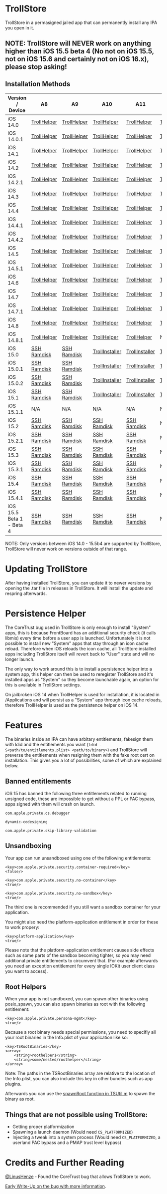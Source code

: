 # TrollStore

TrollStore in a permasigned jailed app that can permanently install any IPA you open in it.

## NOTE: TrollStore will NEVER work on anything higher than iOS 15.5 beta 4 (No not on iOS 15.5, not on iOS 15.6 and certainly not on iOS 16.x), please stop asking!

## Installation Methods

| Version / Device | A8 | A9 | A10 | A11 | A12 | A13 | A14 | A15 |
| --- | --- | --- | --- | --- | --- | --- | --- | --- |
| iOS 14.0 | [TrollHelper](./install_trollhelper.md) | [TrollHelper](./install_trollhelper.md) | [TrollHelper](./install_trollhelper.md) | [TrollHelper](./install_trollhelper.md) | [TrollHelper](./install_trollhelper.md) | [TrollHelper](./install_trollhelper.md) | [TrollHelper](./install_trollhelper.md) | N/A |
| iOS 14.0.1 | [TrollHelper](./install_trollhelper.md) | [TrollHelper](./install_trollhelper.md) | [TrollHelper](./install_trollhelper.md) | [TrollHelper](./install_trollhelper.md) | [TrollHelper](./install_trollhelper.md) | [TrollHelper](./install_trollhelper.md) | [TrollHelper](./install_trollhelper.md) | N/A |
| iOS 14.1 | [TrollHelper](./install_trollhelper.md) | [TrollHelper](./install_trollhelper.md) | [TrollHelper](./install_trollhelper.md) | [TrollHelper](./install_trollhelper.md) | [TrollHelper](./install_trollhelper.md) | [TrollHelper](./install_trollhelper.md) | [TrollHelper](./install_trollhelper.md) | N/A |
| iOS 14.2 | [TrollHelper](./install_trollhelper.md) | [TrollHelper](./install_trollhelper.md) | [TrollHelper](./install_trollhelper.md) | [TrollHelper](./install_trollhelper.md) | [TrollHelper](./install_trollhelper.md) | [TrollHelper](./install_trollhelper.md) | [TrollHelper](./install_trollhelper.md) | N/A |
| iOS 14.2.1 | [TrollHelper](./install_trollhelper.md) | [TrollHelper](./install_trollhelper.md) | [TrollHelper](./install_trollhelper.md) | [TrollHelper](./install_trollhelper.md) | [TrollHelper](./install_trollhelper.md) | [TrollHelper](./install_trollhelper.md) | [TrollHelper](./install_trollhelper.md) | N/A |
| iOS 14.3 | [TrollHelper](./install_trollhelper.md) | [TrollHelper](./install_trollhelper.md) | [TrollHelper](./install_trollhelper.md) | [TrollHelper](./install_trollhelper.md) | [TrollHelper](./install_trollhelper.md) | [TrollHelper](./install_trollhelper.md) | [TrollHelper](./install_trollhelper.md) | N/A |
| iOS 14.4 | [TrollHelper](./install_trollhelper.md) | [TrollHelper](./install_trollhelper.md) | [TrollHelper](./install_trollhelper.md) | [TrollHelper](./install_trollhelper.md) | [TrollHelper](./install_trollhelper.md) | [TrollHelper](./install_trollhelper.md) | [TrollHelper](./install_trollhelper.md) | N/A |
| iOS 14.4.1 | [TrollHelper](./install_trollhelper.md) | [TrollHelper](./install_trollhelper.md) | [TrollHelper](./install_trollhelper.md) | [TrollHelper](./install_trollhelper.md) | [TrollHelper](./install_trollhelper.md) | [TrollHelper](./install_trollhelper.md) | [TrollHelper](./install_trollhelper.md) | N/A |
| iOS 14.4.2 | [TrollHelper](./install_trollhelper.md) | [TrollHelper](./install_trollhelper.md) | [TrollHelper](./install_trollhelper.md) | [TrollHelper](./install_trollhelper.md) | [TrollHelper](./install_trollhelper.md) | [TrollHelper](./install_trollhelper.md) | [TrollHelper](./install_trollhelper.md) | N/A |
| iOS 14.5 | [TrollHelper](./install_trollhelper.md) | [TrollHelper](./install_trollhelper.md) | [TrollHelper](./install_trollhelper.md) | [TrollHelper](./install_trollhelper.md) | [TrollHelper](./install_trollhelper.md) | [TrollHelper](./install_trollhelper.md) | [TrollHelper](./install_trollhelper.md) | N/A |
| iOS 14.5.1 | [TrollHelper](./install_trollhelper.md) | [TrollHelper](./install_trollhelper.md) | [TrollHelper](./install_trollhelper.md) | [TrollHelper](./install_trollhelper.md) | [TrollHelper](./install_trollhelper.md) | [TrollHelper](./install_trollhelper.md) | [TrollHelper](./install_trollhelper.md) | N/A |
| iOS 14.6 | [TrollHelper](./install_trollhelper.md) | [TrollHelper](./install_trollhelper.md) | [TrollHelper](./install_trollhelper.md) | [TrollHelper](./install_trollhelper.md) | [TrollHelper](./install_trollhelper.md) | [TrollHelper](./install_trollhelper.md) | None | N/A |
| iOS 14.7 | [TrollHelper](./install_trollhelper.md) | [TrollHelper](./install_trollhelper.md) | [TrollHelper](./install_trollhelper.md) | [TrollHelper](./install_trollhelper.md) | [TrollHelper](./install_trollhelper.md) | [TrollHelper](./install_trollhelper.md) | None | N/A |
| iOS 14.7.1 | [TrollHelper](./install_trollhelper.md) | [TrollHelper](./install_trollhelper.md) | [TrollHelper](./install_trollhelper.md) | [TrollHelper](./install_trollhelper.md) | [TrollHelper](./install_trollhelper.md) | [TrollHelper](./install_trollhelper.md) | None | N/A |
| iOS 14.8 | [TrollHelper](./install_trollhelper.md) | [TrollHelper](./install_trollhelper.md) | [TrollHelper](./install_trollhelper.md) | [TrollHelper](./install_trollhelper.md) | [TrollHelper](./install_trollhelper.md) | [TrollHelper](./install_trollhelper.md) | None | N/A |
| iOS 14.8.1 | [TrollHelper](./install_trollhelper.md) | [TrollHelper](./install_trollhelper.md) | [TrollHelper](./install_trollhelper.md) | [TrollHelper](./install_trollhelper.md) | None | None | None | N/A |
| iOS 15.0 | [SSH Ramdisk](./install_with_sshrd.md) | [SSH Ramdisk](./install_with_sshrd.md) | [TrollInstaller](./install_trollinstaller.md) | [TrollInstaller](./install_trollinstaller.md) | [TrollInstaller](./install_trollinstaller.md) | [TrollInstaller](./install_trollinstaller.md) | [TrollInstaller](./install_trollinstaller.md) | [TrollInstaller](./install_trollinstaller.md) |
| iOS 15.0.1 | [SSH Ramdisk](./install_with_sshrd.md) | [SSH Ramdisk](./install_with_sshrd.md) | [TrollInstaller](./install_trollinstaller.md) | [TrollInstaller](./install_trollinstaller.md) | [TrollInstaller](./install_trollinstaller.md) | [TrollInstaller](./install_trollinstaller.md) | [TrollInstaller](./install_trollinstaller.md) | [TrollInstaller](./install_trollinstaller.md) |
| iOS 15.0.2 | [SSH Ramdisk](./install_with_sshrd.md) | [SSH Ramdisk](./install_with_sshrd.md) | [TrollInstaller](./install_trollinstaller.md) | [TrollInstaller](./install_trollinstaller.md) | [TrollInstaller](./install_trollinstaller.md) | [TrollInstaller](./install_trollinstaller.md) | [TrollInstaller](./install_trollinstaller.md) | [TrollInstaller](./install_trollinstaller.md) |
| iOS 15.1 | [SSH Ramdisk](./install_with_sshrd.md) | [SSH Ramdisk](./install_with_sshrd.md) | [TrollInstaller](./install_trollinstaller.md) | [TrollInstaller](./install_trollinstaller.md) | [TrollInstaller](./install_trollinstaller.md) | [TrollInstaller](./install_trollinstaller.md) | [TrollInstaller](./install_trollinstaller.md) | [TrollInstaller](./install_trollinstaller.md) |
| iOS 15.1.1 | N/A | N/A | N/A | N/A | N/A | N/A | [TrollInstaller](./install_trollinstaller.md) | [TrollInstaller](./install_trollinstaller.md) |
| iOS 15.2 | [SSH Ramdisk](./install_with_sshrd.md) | [SSH Ramdisk](./install_with_sshrd.md) | [SSH Ramdisk](./install_with_sshrd.md) | [SSH Ramdisk](./install_with_sshrd.md) | None | None | None | None |
| iOS 15.2.1 | [SSH Ramdisk](./install_with_sshrd.md) | [SSH Ramdisk](./install_with_sshrd.md) | [SSH Ramdisk](./install_with_sshrd.md) | [SSH Ramdisk](./install_with_sshrd.md) | None | None | None | None |
| iOS 15.3 | [SSH Ramdisk](./install_with_sshrd.md) | [SSH Ramdisk](./install_with_sshrd.md) | [SSH Ramdisk](./install_with_sshrd.md) | [SSH Ramdisk](./install_with_sshrd.md) | None | None | None | None |
| iOS 15.3.1 | [SSH Ramdisk](./install_with_sshrd.md) | [SSH Ramdisk](./install_with_sshrd.md) | [SSH Ramdisk](./install_with_sshrd.md) | [SSH Ramdisk](./install_with_sshrd.md) | None | None | None | None |
| iOS 15.4 | [SSH Ramdisk](./install_with_sshrd.md) | [SSH Ramdisk](./install_with_sshrd.md) | [SSH Ramdisk](./install_with_sshrd.md) | [SSH Ramdisk](./install_with_sshrd.md) | None | None | None | None |
| iOS 15.4.1 | [SSH Ramdisk](./install_with_sshrd.md) | [SSH Ramdisk](./install_with_sshrd.md) | [SSH Ramdisk](./install_with_sshrd.md) | [SSH Ramdisk](./install_with_sshrd.md) | None | None | None | None |
| iOS 15.5 Beta 1 - Beta 4 | [SSH Ramdisk](./install_with_sshrd.md) | [SSH Ramdisk](./install_with_sshrd.md) | [SSH Ramdisk](./install_with_sshrd.md) | [SSH Ramdisk](./install_with_sshrd.md) | None | None | None | None |

NOTE: Only versions between iOS 14.0 - 15.5b4 are supported by TrollStore, TrollStore will never work on versions outside of that range.

# Updating TrollStore

After having installed TrollStore, you can update it to newer versions by opening the .tar file in releases in TrollStore. It will install the update and respring afterwards.

# Persistence Helper

The CoreTrust bug used in TrollStore is only enough to install "System" apps, this is because FrontBoard has an additional security check (it calls libmis) every time before a user app is launched. Unfortunately it is not possible to install new "System" apps that stay through an icon cache reload. Therefore when iOS reloads the icon cache, all TrollStore installed apps including TrollStore itself will revert back to "User" state and will no longer launch.

The only way to work around this is to install a persistence helper into a system app, this helper can then be used to reregister TrollStore and it's installed apps as "System" so they become launchable again, an option for this is available in TrollStore settings.

On jailbroken iOS 14 when TrollHelper is used for installation, it is located in /Applications and will persist as a "System" app through icon cache reloads, therefore TrollHelper is used as the persistence helper on iOS 14.

# Features

The binaries inside an IPA can have arbitary entitlements, fakesign them with ldid and the entitlements you want (`ldid -S<path/to/entitlements.plist> <path/to/binary>`) and TrollStore will preverse the entitlements when resigning them with the fake root cert on installation. This gives you a lot of possibilities, some of which are explained below.

## Banned entitlements

iOS 15 has banned the following three entitlements related to running unsigned code, these are impossible to get without a PPL or PAC bypass, apps signed with them will crash on launch.

`com.apple.private.cs.debugger`

`dynamic-codesigning`

`com.apple.private.skip-library-validation`

## Unsandboxing

Your app can run unsandboxed using one of the following entitlements:

```
<key>com.apple.private.security.container-required</key>
<false/>
```

```
<key>com.apple.private.security.no-container</key>
<true/>
```

```
<key>com.apple.private.security.no-sandbox</key>
<true/>
```

The third one is recommended if you still want a sandbox container for your application.

You might also need the platform-application entitlement in order for these to work propery:

```
<key>platform-application</key>
<true/>
```

Please note that the platform-application entitlement causes side effects such as some parts of the sandbox becoming tighter, so you may need additional private entitlements to circumvent that. (For example afterwards you need an exception entitlement for every single IOKit user client class you want to access).

## Root Helpers

When your app is not sandboxed, you can spawn other binaries using posix_spawn, you can also spawn binaries as root with the following entitlement:

```
<key>com.apple.private.persona-mgmt</key>
<true/>
```

Because a root binary needs special permissions, you need to specifiy all your root binaries in the Info.plist of your application like so:

```
<key>TSRootBinaries</key>
<array>
    <string>roothelper1</string>
    <string>some/nested/roothelper</string>
</array>
```

Note: The paths in the TSRootBinaries array are relative to the location of the Info.plist, you can also include this key in other bundles such as app plugins.

Afterwards you can use the [spawnRoot function in TSUtil.m](./Store/TSUtil.m#L39) to spawn the binary as root.

## Things that are not possible using TrollStore:

- Getting proper platformization
- Spawning a launch daemon (Would need `CS_PLATFORMIZED`)
- Injecting a tweak into a system process (Would need `CS_PLATFORMIZED`, a userland PAC bypass and a PMAP trust level bypass)

# Credits and Further Reading

[@LinusHenze](https://twitter.com/LinusHenze/) - Found the CoreTrust bug that allows TrollStore to work.

[Early Write-Up on the bug with more information](https://worthdoingbadly.com/coretrust/).